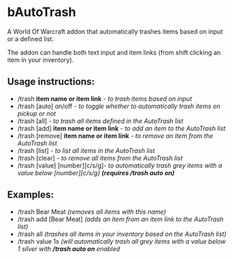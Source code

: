bAutoTrash
==========

A World Of Warcraft addon that automatically trashes items based on input or a defined list.

The addon can handle both text input and item links (from shift clicking an item in your inventory).

Usage instructions:
-------------------

* /trash **item name or item link** *- to trash items based on input*
* /trash [auto] on/off *- to toggle whether to automatically trash items on pickup or not*
* /trash [all] *- to trash all items defined in the AutoTrash list*
* /trash [add] **item name or item link** *- to add an item to the AutoTrash list*
* /trash [remove] **item name or item link** *- to remove an item from the AutoTrash list*
* /trash [list] *- to list all items in the AutoTrash list*
* /trash [clear] *- to remove all items from the AutoTrash list*
* /trash [value] [number][c/s/g]*- to automatically trash grey items with a value below [number][c/s/g] **(requires /trash auto on)***

Examples:
---------

* /trash Bear Meat *(removes all items with this name)*
* /trash add [Bear Meat] *(adds an item from an item link to the AutoTrash list)*
* /trash all *(trashes all items in your inventory based on the AutoTrash list)*
* /trash value 1s *(will automatically trash all grey items with a value below 1 silver with **/trash auto on** enabled*